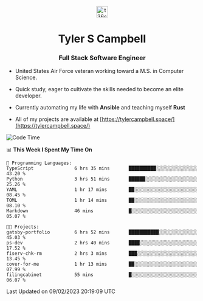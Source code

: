 <p align="center">
<a href="https://www.linkedin.com/in/t36campbell" target="blank"><img align="center" src="https://ik.imagekit.io/t36campbell/Portfolio/linkedin.png.original_m8bbGgPh6.png" alt="t36campbell" height="30" width="30" /></a>
</p>
<h1 align="center">Tyler S Campbell</h1>
<h3 align="center">Full Stack Software Engineer</h3>

* United States Air Force veteran working toward a M.S. in Computer Science.

* Quick study, eager to cultivate the skills needed to become an elite developer.

* Currently automating my life with **Ansible** and teaching myself **Rust**

* All of my projects are available at [https://tylercampbell.space/](https://tylercampbell.space/)

<!--START_SECTION:waka-->
![Code Time](http://img.shields.io/badge/Code%20Time-2%2C154%20hrs%201%20min-blue)

📊 **This Week I Spent My Time On** 

```text
💬 Programming Languages: 
TypeScript               6 hrs 35 mins       ██████████░░░░░░░░░░░░░░░   43.20 % 
Python                   3 hrs 51 mins       ██████░░░░░░░░░░░░░░░░░░░   25.26 % 
YAML                     1 hr 17 mins        ██░░░░░░░░░░░░░░░░░░░░░░░   08.45 % 
TOML                     1 hr 14 mins        ██░░░░░░░░░░░░░░░░░░░░░░░   08.10 % 
Markdown                 46 mins             █░░░░░░░░░░░░░░░░░░░░░░░░   05.07 % 

🐱‍💻 Projects: 
gatsby-portfolio         6 hrs 52 mins       ███████████░░░░░░░░░░░░░░   45.03 % 
ps-dev                   2 hrs 40 mins       ████░░░░░░░░░░░░░░░░░░░░░   17.52 % 
fiserv-chk-rm            2 hrs 3 mins        ███░░░░░░░░░░░░░░░░░░░░░░   13.45 % 
cover-for-me             1 hr 13 mins        ██░░░░░░░░░░░░░░░░░░░░░░░   07.99 % 
filingcabinet            55 mins             █░░░░░░░░░░░░░░░░░░░░░░░░   06.07 % 

```


 Last Updated on 09/02/2023 20:19:09 UTC
<!--END_SECTION:waka-->
